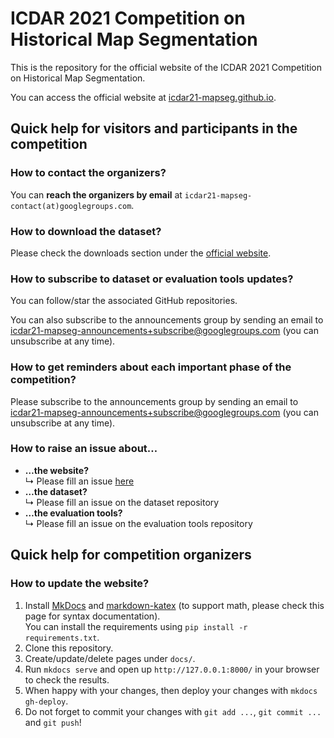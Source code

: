 # ICDAR 2021 Competition on Historical Map Segmentation
This is the repository for the official website of the ICDAR 2021 Competition on Historical Map Segmentation.

You can access the official website at [icdar21-mapseg.github.io](https://icdar21-mapseg.github.io).

## Quick help for visitors and participants in the competition

### How to contact the organizers?
You can **reach the organizers by email** at `icdar21-mapseg-contact(at)googlegroups.com`.

### How to download the dataset?
Please check the downloads section under the [official website](https://icdar21-mapseg.github.io).

### How to subscribe to dataset or evaluation tools updates?
You can follow/star the associated GitHub repositories.

You can also subscribe to the announcements group by sending an email to icdar21-mapseg-announcements+subscribe@googlegroups.com
(you can unsubscribe at any time).

### How to get reminders about each important phase of the competition?
Please subscribe to the announcements group by sending an email to icdar21-mapseg-announcements+subscribe@googlegroups.com
(you can unsubscribe at any time).

### How to raise an issue about…
- **…the website?**  
   ↳ Please fill an issue [here](https://github.com/icdar21-mapseg/icdar21-mapseg.github.io/issues)
- **…the dataset?**  
   ↳ Please fill an issue on the dataset repository
- **…the evaluation tools?**  
   ↳ Please fill an issue on the evaluation tools repository


## Quick help for competition organizers

### How to update the website?
1. Install [MkDocs](https://www.mkdocs.org/) and [markdown-katex](https://gitlab.com/mbarkhau/markdown-katex) (to support math, please check this page for syntax documentation).  
   You can install the requirements using `pip install -r requirements.txt`.
2. Clone this repository.
3. Create/update/delete pages under `docs/`.
4. Run `mkdocs serve` and open up `http://127.0.0.1:8000/` in your browser to check the results.
5. When happy with your changes, then deploy your changes with `mkdocs gh-deploy`.
6. Do not forget to commit your changes with `git add ...`, `git commit ...` and `git push`!

